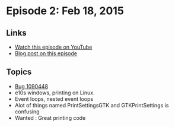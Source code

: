 # Episode 2: Feb 18, 2015

## Links
* [Watch this episode on YouTube](https://www.youtube.com/watch?v=iENUiXDSRdo)
* [Blog post on this episode](https://mikeconley.ca/blog/2015/02/18/the-joy-of-coding-episode-2/)

## Topics

* [Bug 1090448](https://bugzilla.mozilla.org/show_bug.cgi?id=1090448)
* e10s windows, printing on Linux.
* Event loops, nested event loops
* Alot of things named PrintSettingsGTK and GTKPrintSettings is confusing
* Wanted : Great printing code
